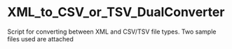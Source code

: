 # XML_to_CSV_or_TSV_DualConverter
Script for converting between XML and CSV/TSV file types.
Two sample files used are attached
